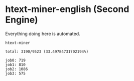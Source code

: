 # htext-miner-english (Second Engine)

Everything doing here is automated.

```
htext-miner

total: 3190/9523 (33.49784731702194%)

job0: 719
job1: 810
job2: 1086
job3: 575
```